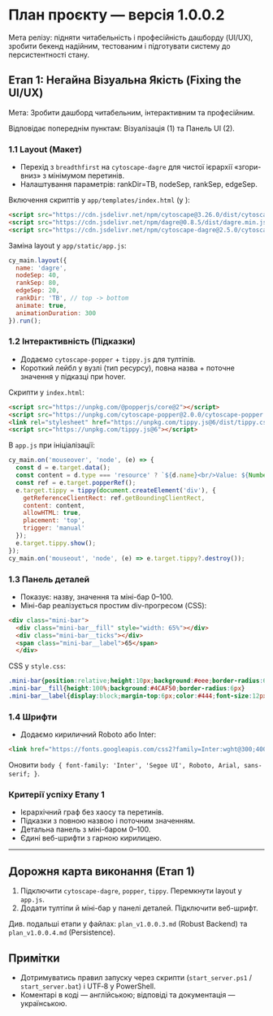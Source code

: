 # План проєкту — версія 1.0.0.2

Мета релізу: підняти читабельність і професійність дашборду (UI/UX), зробити бекенд надійним, тестованим і підготувати систему до персистентності стану.

## Етап 1: Негайна Візуальна Якість (Fixing the UI/UX)
Мета: Зробити дашборд читабельним, інтерактивним та професійним.

Відповідає попереднім пунктам: Візуалізація (1) та Панель UI (2).

### 1.1 Layout (Макет)
- Перехід з `breadthfirst` на `cytoscape-dagre` для чистої ієрархії «згори-вниз» з мінімумом перетинів.
- Налаштування параметрів: rankDir=TB, nodeSep, rankSep, edgeSep.

Включення скриптів у `app/templates/index.html` (у <head>):

```html
<script src="https://cdn.jsdelivr.net/npm/cytoscape@3.26.0/dist/cytoscape.min.js"></script>
<script src="https://cdn.jsdelivr.net/npm/dagre@0.8.5/dist/dagre.min.js"></script>
<script src="https://cdn.jsdelivr.net/npm/cytoscape-dagre@2.5.0/cytoscape-dagre.js"></script>
```

Заміна layout у `app/static/app.js`:

```javascript
cy_main.layout({
  name: 'dagre',
  nodeSep: 40,
  rankSep: 80,
  edgeSep: 20,
  rankDir: 'TB', // top -> bottom
  animate: true,
  animationDuration: 300
}).run();
```

### 1.2 Інтерактивність (Підказки)
- Додаємо `cytoscape-popper` + `tippy.js` для тултіпів.
- Короткий лейбл у вузлі (тип ресурсу), повна назва + поточне значення у підказці при hover.

Скрипти у `index.html`:

```html
<script src="https://unpkg.com/@popperjs/core@2"></script>
<script src="https://unpkg.com/cytoscape-popper@2.0.0/cytoscape-popper.js"></script>
<link rel="stylesheet" href="https://unpkg.com/tippy.js@6/dist/tippy.css" />
<script src="https://unpkg.com/tippy.js@6"></script>
```

В `app.js` при ініціалізації:

```javascript
cy_main.on('mouseover', 'node', (e) => {
  const d = e.target.data();
  const content = d.type === 'resource' ? `${d.name}<br/>Value: ${Number(d.value).toFixed(1)}` : d.name;
  const ref = e.target.popperRef();
  e.target.tippy = tippy(document.createElement('div'), {
    getReferenceClientRect: ref.getBoundingClientRect,
    content: content,
    allowHTML: true,
    placement: 'top',
    trigger: 'manual'
  });
  e.target.tippy.show();
});
cy_main.on('mouseout', 'node', (e) => e.target.tippy?.destroy());
```

### 1.3 Панель деталей
- Показує: назву, значення та міні-бар 0–100.
- Міні-бар реалізується простим div-прогресом (CSS):

```html
<div class="mini-bar">
  <div class="mini-bar__fill" style="width: 65%"></div>
  <div class="mini-bar__ticks"></div>
  <span class="mini-bar__label">65</span>
  </div>
```

CSS у `style.css`:

```css
.mini-bar{position:relative;height:10px;background:#eee;border-radius:6px}
.mini-bar__fill{height:100%;background:#4CAF50;border-radius:6px}
.mini-bar__label{display:block;margin-top:6px;color:#444;font-size:12px}
```

### 1.4 Шрифти
- Додаємо кириличний Roboto або Inter:

```html
<link href="https://fonts.googleapis.com/css2?family=Inter:wght@300;400;600&display=swap&subset=cyrillic" rel="stylesheet">
```

Оновити `body { font-family: 'Inter', 'Segoe UI', Roboto, Arial, sans-serif; }`.

### Критерії успіху Етапу 1
- Ієрархічний граф без хаосу та перетинів.
- Підказки з повною назвою і поточним значенням.
- Детальна панель з міні-баром 0–100.
- Єдині веб-шрифти з гарною кирилицею.

---

## Дорожня карта виконання (Етап 1)
1. Підключити `cytoscape-dagre`, `popper`, `tippy`. Перемкнути layout у `app.js`.
2. Додати тултіпи й міні-бар у панелі деталей. Підключити веб-шрифт.

Див. подальші етапи у файлах: `plan_v1.0.0.3.md` (Robust Backend) та `plan_v1.0.0.4.md` (Persistence).

## Примітки
- Дотримуватись правил запуску через скрипти (`start_server.ps1` / `start_server.bat`) і UTF‑8 у PowerShell.
- Коментарі в коді — англійською; відповіді та документація — українською.


